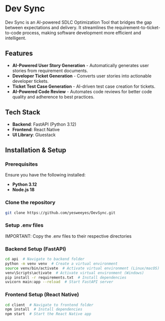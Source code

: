 # Dev Sync

Dev Sync is an AI-powered SDLC Optimization Tool that bridges the gap between expectations and delivery. It streamlines the requirement-to-ticket-to-code process, making software development more efficient and intelligent.

## Features
- **AI-Powered User Story Generation** - Automatically generates user stories from requirement documents.
- **Developer Ticket Generation** - Converts user stories into actionable developer tickets.
- **Ticket Test Case Generation** - AI-driven test case creation for tickets.
- **AI-Powered Code Review** - Automates code reviews for better code quality and adherence to best practices.

## Tech Stack
- **Backend**: FastAPI (Python 3.12)
- **Frontend**: React Native
- **UI Library**: Gluestack

## Installation & Setup

### Prerequisites
Ensure you have the following installed:
- **Python 3.12**
- **Node.js 18**

### Clone the repository
```bash
git clone https://github.com/yesweeyes/DevSync.git
```

### Setup .env files
IMPORTANT: Copy the .env files to their respective directories

### Backend Setup (FastAPI)
```bash
cd api  # Navigate to backend folder
python -m venv venv  # Create a virtual environment
source venv/bin/activate  # Activate virtual environment (Linux/macOS)
venv\Scripts\activate  # Activate virtual environment (Windows)
pip install -r requirements.txt  # Install dependencies
uvicorn main:app --reload  # Start FastAPI server
```

### Frontend Setup (React Native)
```bash
cd client  # Navigate to frontend folder
npm install  # Install dependencies
npm start  # Start the React Native app
```
